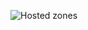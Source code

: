 <!--
##Bootstrapping an AWS Environment for Cloud Foundry
-->

<!--
This topic describes how to set up an environment for Cloud Foundry on Amazon Web Services (AWS) using `bosh aws create`. This command-line bootstrap tool creates all of the structures that underlie your deployment.
-->

<!--
The `bosh aws create` command creates many structures within AWS. If it does not complete successfully, or you want to abort the process, you can clean up the AWS environment with a companion [destroy command].
-->

<!--
>**Note:** The destroy command deletes all user-created structures in your AWS account, not just the ones created by `bosh aws create`.
-->

<!--
###Prepare a Domain
-->

<!--
1. Select a DNS domain name for your Cloud Foundry instance. For example, if you select the domain name cloud.example.com, Cloud Foundry deploys each of your applications as `APP-NAME.cloud.example.com`.
2. From the AWS [Route 53 dashboard], click `Hosted zones`.
3. Click the **Create Hosted Zone** button.
4. Under **Domain Name**, enter the domain name you chose above, for AWS to host.
5. Under **Type** choose **Public Hosted Zone**. This creates four name server (NS) records for your hosted zone.
6. From your domain registrar, delegate DNS authority for your hosted zone to your four Amazon Route 53 name servers. To do this, replace your registrar’s NS records for the domain with the NS record values you created in the last step.
-->

<!--
>**Note:** You can also find your NS record values by selecting your domain under the Hosted zones tab.
-->

![Hosted zones](../../images/deploy-clould-foundry/Preparing-to-Deploy-on-Amazon-Web-Services/hostedzone.png)

<!--
###Prepare the Deployment Environment
-->

<!--
1. Install the `bundler` RubyGem:

  ```shell
  $ gem install bundler
  ```
2. Create a `deployments` directory:

  ```shell
  $ mkdir deployments
  ```
3. From your `deployments` directory, make a sub-directory named `cf-example` to hold the gems and configuration information that BOSH needs to create your environment:

  ```shell
  $ cd deployments
  $ mkdir cf-example
  ```
4. In the `cf-example` sub-directory, create a file named `Gemfile` modeled after the following contents, but with the `ruby` argument matching the Ruby version that you are running:

  ```shell
  source 'https://rubygems.org'
  ruby "2.2.2"

  gem "bosh_cli_plugin_aws"
  ```
5. Run `bundle install` to install the `bosh_cli_plugin_aws` gem and its dependencies.

  ```shell
  $ bundle install

  ...

  Bundle complete! 1 Gemfile dependency, 85 gems now installed.
  Use `bundle show [gemname]` to see where a bundled gem is installed.
  ```
6. Generate a set of AWS access key credentials from the **Identity and Access Management** (IAM) Dashboard, under **Users**.
  * For a new user, click **Create New Users** and enter a user name.
  * For an existing user, choose the user, select the **Security Credentials** tab, and click **Create Access Key**.

7. Click **Show User Security Credentials** and record both the Access Key ID and Secret Access Key.

8. Make sure your user has permissions to create an environment for Cloud Foundry on AWS.
  * Select the **Permissions** tab on the user’s page.
  * Click **Attach Policy**.
  * Select the checkbox next to **AdministratorAccess**. This setting provides your user with full access to AWS services and resources.
  * Click **Attach Policy** at lower right.

  >**Note:** For more security, you can restrict the IAM user to a finer-grained set of permissions, but generally Administrator permissions will do.

9. Create a file named `bosh_environment` and add the following contents, replacing the values in each line to match your configuration as described below:

  ```shell
  export BOSH_VPC_DOMAIN=example.com
  export BOSH_VPC_SUBDOMAIN=my-subdomain
  export BOSH_AWS_ACCESS_KEY_ID=AWS_ACCESS_KEY_ID
  export BOSH_AWS_SECRET_ACCESS_KEY=AWS_SECRET_ACCESS_KEY
  export BOSH_AWS_REGION=us-east-1
  export BOSH_VPC_PRIMARY_AZ=us-east-1a
  export BOSH_VPC_SECONDARY_AZ=us-east-1b
  ```
  * The values for `BOSH_VPC_DOMAIN` and `BOSH_VPC_SUBDOMAIN` must correspond to the DNS domain name that you set up when [configuring Route 53]. This example uses `my-subdomain.example.com`.
  * For `BOSH_AWS_ACCESS_KEY_ID` and `BOSH_SECRET_ACCESS_KEY`, use the key pair you [created above] as AWS access key credentials.
  * For the `BOSH_AWS_REGION` property, use your AWS region. This example uses `us-east-1`.
  * For the `BOSH_VPC_PRIMARY_AZ` and `BOSH_VPC_SECONDARY_AZ` properties, choose an availability zone that is listed as “operating normally” in the Health Status section of the [AWS Console] for your region. This example uses `us-east-1a` and `us-east-1b`.
10. Run `source bosh_environment` to set the environment variables required for the AWS bootstrap tool, `bosh aws create`.
  ```shell
  $ source bosh_environment
  ```
11. Run `bosh aws create` to create a VPC Internet Gateway, VPC subnets, three RDS databases, and a NAT VM for Cloud Foundry subnet routing. This command generates two receipt files, `aws_rds_receipt.yml` and `aws_vpc_receipt.yml`, that you use when deploying Cloud Foundry.
  ```shell
  $ bosh aws create
  Executing migration CreateKeyPairs
  allocating 1 KeyPair(s)
  Executing migration CreateVpc

  ...

  details in S3 receipt: aws_rds_receipt and file: aws_rds_receipt.yml
  Executing migration CreateS3
  creating bucket xxxx-bosh-blobstore
  creating bucket xxxx-bosh-artifacts
  ```
  >**Note:** RDS database creation may take 20 or more minutes.
  >**Note:** If the `bosh aws create` command returns an error, you can destroy the AWS environment, as described in the next section.

12. From the AWS **EC2 Dashboard**, navigate to **Elastic IPs**.
13. Click **Allocate New Address** or select an existing Elastic IP that does not already list an associated instance.
14. With the IP address selected, associate it with the NAT VM instance by clicking **Actions** and selecting **Associate Address**.
15. In the **Associate Address** popup, click into the **Instance** field and select the instance listed as running `cf_nat_box1`.

  ![AWS Bind IP  to NAT](../../images/deploy-clould-foundry/Preparing-to-Deploy-on-Amazon-Web-Services/AWS-bind-IP-to-NAT.png)
-->

<!--
###Destroy the AWS Environment
-->

<!--
You can use `bosh aws destroy` to delete all user-created structures in your AWS environment. This is useful if `bosh aws create` does not complete successfully and you want to reset your environment, or if you want to tear down your AWS structures for any other reason.

```shell
$ bosh aws destroy
```
-->

<!--
This command prompts you to delete EC2 instances, EBS volumes, RDS databases, S3 buckets, VPCs, key pairs, Elastic IPs, security groups, and NS/SOA records in your account.
-->

<!--
>**WARNING:** The command `bosh aws destroy` destroys everything in your AWS account, including all S3 buckets and all instances. Do not use this command unless you want to lose **everything** in your AWS account, including objects and files unrelated to your Cloud Foundry deployment.
-->

[destroy command]: http://docs.cloudfoundry.org/deploying/aws/setup_aws.html#destroy-environment
[Route 53 dashboard]: https://console.aws.amazon.com/route53
[configuring Route 53]: http://docs.cloudfoundry.org/deploying/aws/setup_aws.html#domain-prep
[created above]: http://docs.cloudfoundry.org/deploying/aws/setup_aws.html#generate-credentials
[AWS Console]: https://console.aws.amazon.com/ec2/v2/home?region=us-east-1
